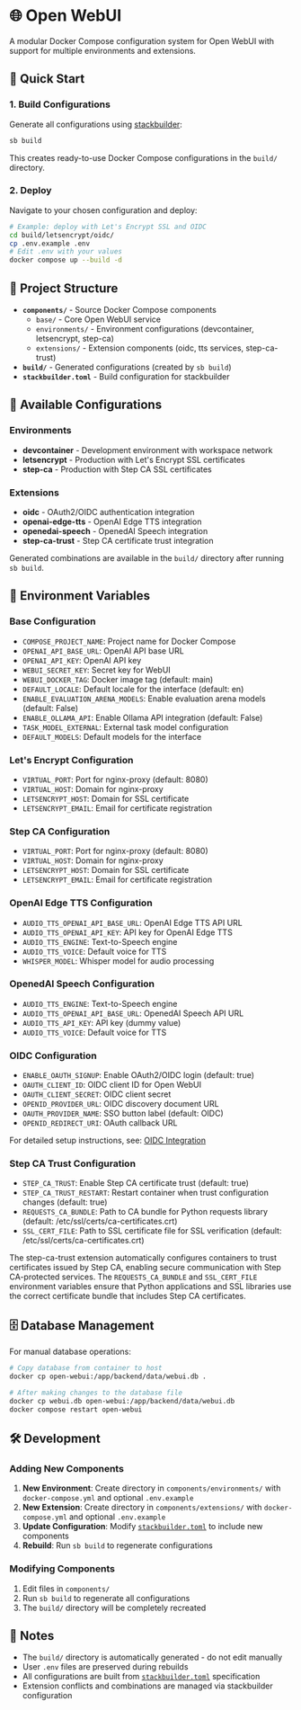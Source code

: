 # 🌐 Open WebUI

A modular Docker Compose configuration system for Open WebUI with support for multiple environments and extensions.

## 🚀 Quick Start

### 1. Build Configurations

Generate all configurations using [stackbuilder](https://github.com/zyrakq/stackbuilder):

```bash
sb build
```

This creates ready-to-use Docker Compose configurations in the `build/` directory.

### 2. Deploy

Navigate to your chosen configuration and deploy:

```bash
# Example: deploy with Let's Encrypt SSL and OIDC
cd build/letsencrypt/oidc/
cp .env.example .env
# Edit .env with your values
docker compose up --build -d
```

## 📁 Project Structure

- **`components/`** - Source Docker Compose components
  - `base/` - Core Open WebUI service
  - `environments/` - Environment configurations (devcontainer, letsencrypt, step-ca)
  - `extensions/` - Extension components (oidc, tts services, step-ca-trust)
- **`build/`** - Generated configurations (created by `sb build`)
- **`stackbuilder.toml`** - Build configuration for stackbuilder

## 🔧 Available Configurations

### Environments

- **devcontainer** - Development environment with workspace network
- **letsencrypt** - Production with Let's Encrypt SSL certificates
- **step-ca** - Production with Step CA SSL certificates

### Extensions

- **oidc** - OAuth2/OIDC authentication integration
- **openai-edge-tts** - OpenAI Edge TTS integration
- **openedai-speech** - OpenedAI Speech integration
- **step-ca-trust** - Step CA certificate trust integration

Generated combinations are available in the `build/` directory after running `sb build`.

## 🔧 Environment Variables

### Base Configuration

- `COMPOSE_PROJECT_NAME`: Project name for Docker Compose
- `OPENAI_API_BASE_URL`: OpenAI API base URL
- `OPENAI_API_KEY`: OpenAI API key
- `WEBUI_SECRET_KEY`: Secret key for WebUI
- `WEBUI_DOCKER_TAG`: Docker image tag (default: main)
- `DEFAULT_LOCALE`: Default locale for the interface (default: en)
- `ENABLE_EVALUATION_ARENA_MODELS`: Enable evaluation arena models (default: False)
- `ENABLE_OLLAMA_API`: Enable Ollama API integration (default: False)
- `TASK_MODEL_EXTERNAL`: External task model configuration
- `DEFAULT_MODELS`: Default models for the interface

### Let's Encrypt Configuration

- `VIRTUAL_PORT`: Port for nginx-proxy (default: 8080)
- `VIRTUAL_HOST`: Domain for nginx-proxy
- `LETSENCRYPT_HOST`: Domain for SSL certificate
- `LETSENCRYPT_EMAIL`: Email for certificate registration

### Step CA Configuration

- `VIRTUAL_PORT`: Port for nginx-proxy (default: 8080)
- `VIRTUAL_HOST`: Domain for nginx-proxy
- `LETSENCRYPT_HOST`: Domain for SSL certificate
- `LETSENCRYPT_EMAIL`: Email for certificate registration

### OpenAI Edge TTS Configuration

- `AUDIO_TTS_OPENAI_API_BASE_URL`: OpenAI Edge TTS API URL
- `AUDIO_TTS_OPENAI_API_KEY`: API key for OpenAI Edge TTS
- `AUDIO_TTS_ENGINE`: Text-to-Speech engine
- `AUDIO_TTS_VOICE`: Default voice for TTS
- `WHISPER_MODEL`: Whisper model for audio processing

### OpenedAI Speech Configuration

- `AUDIO_TTS_ENGINE`: Text-to-Speech engine
- `AUDIO_TTS_OPENAI_API_BASE_URL`: OpenedAI Speech API URL
- `AUDIO_TTS_API_KEY`: API key (dummy value)
- `AUDIO_TTS_VOICE`: Default voice for TTS

### OIDC Configuration

- `ENABLE_OAUTH_SIGNUP`: Enable OAuth2/OIDC login (default: true)
- `OAUTH_CLIENT_ID`: OIDC client ID for Open WebUI
- `OAUTH_CLIENT_SECRET`: OIDC client secret
- `OPENID_PROVIDER_URL`: OIDC discovery document URL
- `OAUTH_PROVIDER_NAME`: SSO button label (default: OIDC)
- `OPENID_REDIRECT_URI`: OAuth callback URL

For detailed setup instructions, see: [OIDC Integration](https://docs.openwebui.com/features/sso/)

### Step CA Trust Configuration

- `STEP_CA_TRUST`: Enable Step CA certificate trust (default: true)
- `STEP_CA_TRUST_RESTART`: Restart container when trust configuration changes (default: true)
- `REQUESTS_CA_BUNDLE`: Path to CA bundle for Python requests library (default: /etc/ssl/certs/ca-certificates.crt)
- `SSL_CERT_FILE`: Path to SSL certificate file for SSL verification (default: /etc/ssl/certs/ca-certificates.crt)

The step-ca-trust extension automatically configures containers to trust certificates issued by Step CA, enabling secure communication with Step CA-protected services. The `REQUESTS_CA_BUNDLE` and `SSL_CERT_FILE` environment variables ensure that Python applications and SSL libraries use the correct certificate bundle that includes Step CA certificates.

## 🗄️ Database Management

For manual database operations:

```bash
# Copy database from container to host
docker cp open-webui:/app/backend/data/webui.db .

# After making changes to the database file
docker cp webui.db open-webui:/app/backend/data/webui.db
docker compose restart open-webui
```

## 🛠️ Development

### Adding New Components

1. **New Environment**: Create directory in `components/environments/` with `docker-compose.yml` and optional `.env.example`
2. **New Extension**: Create directory in `components/extensions/` with `docker-compose.yml` and optional `.env.example`
3. **Update Configuration**: Modify [`stackbuilder.toml`](stackbuilder.toml) to include new components
4. **Rebuild**: Run `sb build` to regenerate configurations

### Modifying Components

1. Edit files in `components/`
2. Run `sb build` to regenerate all configurations
3. The `build/` directory will be completely recreated

## 📝 Notes

- The `build/` directory is automatically generated - do not edit manually
- User `.env` files are preserved during rebuilds
- All configurations are built from [`stackbuilder.toml`](stackbuilder.toml) specification
- Extension conflicts and combinations are managed via stackbuilder configuration
